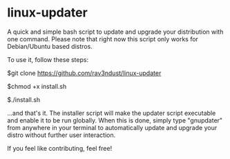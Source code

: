 # linux-updater
A quick and simple bash script to update and upgrade your distribution with one command. 
Please note that right now this script only works for Debian/Ubuntu based distros. 

To use it, follow these steps: 

$git clone https://github.com/rav3ndust/linux-updater

$chmod +x install.sh

$./install.sh

...and that's it. The installer script will make the updater script executable and enable it to be run globally. When this is done, simply type "gnupdater" from anywhere in your terminal to automatically update and upgrade your distro without further user interaction. 

If you feel like contributing, feel free!
